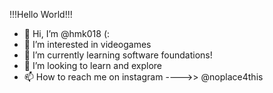 !!!Hello World!!!

- 👋 Hi, I’m @hmk018 (:
- 👀 I’m interested in videogames
- 🌱 I’m currently learning software foundations!
- 💞️ I’m looking to learn and explore
- 📫 How to reach me on instagram ---->> @noplace4this

<!---
hmk018/hmk018 is a ✨ special ✨ repository because its `README.md` (this file) appears on your GitHub profile.
You can click the Preview link to take a look at your changes.
--->


